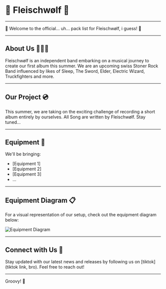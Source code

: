# 🥦 Fleischwølf 🍖

---

🎸 Welcome to the official... uh... pack list for Fleischwølf, i guess! 💼

---

## About Us 🧛🤡🤠

Fleischwølf is an independent band embarking on a musical journey to create our first album this summer. We are an upcoming swiss Stoner Rock Band influenced by likes of Sleep, The Sword, Elder, Electric Wizard, Truckfighters and more.

---

## Our Project 💿

This summer, we are taking on the exciting challenge of recording a short album entirely by ourselves. All Song are written by Fleischwølf. Stay tuned...

---

## Equipment 🎸

We'll be bringing:

- [Equipment 1]
- [Equipment 2]
- [Equipment 3]
- ...

---

## Equipment Diagram 📋

For a visual representation of our setup, check out the equipment diagram below:

![Equipment Diagram](link/to/diagram/image)

---

## Connect with Us 🔗

Stay updated with our latest news and releases by following us on [tiktok](tiktok link, bro). Feel free to reach out!

---

Groovy! 🎵
